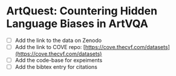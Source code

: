 # ArtQuest: Countering Hidden Language Biases in ArtVQA 

- [ ] Add the link to the data on Zenodo
- [ ] Add the link to COVE repo: [https://cove.thecvf.com/datasets](https://cove.thecvf.com/datasets)
- [ ] Add the code-base for expeiments
- [ ] Add the bibtex entry for citations
